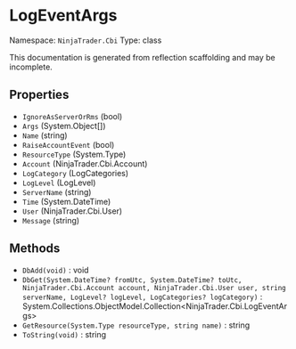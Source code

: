 # LogEventArgs

Namespace: `NinjaTrader.Cbi`
Type: class

This documentation is generated from reflection scaffolding and may be incomplete.

## Properties
- `IgnoreAsServerOrRms` (bool)
- `Args` (System.Object[])
- `Name` (string)
- `RaiseAccountEvent` (bool)
- `ResourceType` (System.Type)
- `Account` (NinjaTrader.Cbi.Account)
- `LogCategory` (LogCategories)
- `LogLevel` (LogLevel)
- `ServerName` (string)
- `Time` (System.DateTime)
- `User` (NinjaTrader.Cbi.User)
- `Message` (string)

## Methods
- `DbAdd(void)` : void
- `DbGet(System.DateTime? fromUtc, System.DateTime? toUtc, NinjaTrader.Cbi.Account account, NinjaTrader.Cbi.User user, string serverName, LogLevel? logLevel, LogCategories? logCategory)` : System.Collections.ObjectModel.Collection<NinjaTrader.Cbi.LogEventArgs>
- `GetResource(System.Type resourceType, string name)` : string
- `ToString(void)` : string
